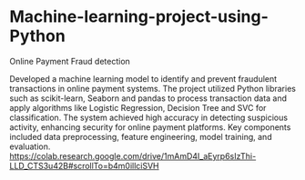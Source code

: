 # Machine-learning-project-using-Python
Online Payment Fraud detection

Developed a machine learning model to identify and prevent fraudulent transactions in online payment systems. The project utilized Python libraries such as scikit-learn, Seaborn and pandas to process transaction data and apply algorithms like Logistic Regression, Decision Tree and SVC for classification. The system achieved high accuracy in detecting suspicious activity, enhancing security for online payment platforms. Key components included data preprocessing, feature engineering, model training, and evaluation.
https://colab.research.google.com/drive/1mAmD4I_aEyrp6sIzThi-LLD_CTS3u42B#scrollTo=b4m0illciSVH
